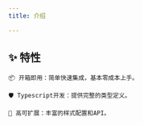```yaml
---
title: 介绍

---
```


## ✨ 特性

    📦 开箱即用：简单快速集成，基本零成本上手。

    🛡 Typescript开发：提供完整的类型定义。

    🎨 高可扩展：丰富的样式配置和API。



